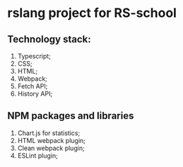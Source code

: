 # rslang project for RS-school

## Technology stack:

1. Typescript;
2. CSS;
3. HTML;
4. Webpack;
5. Fetch API;
6. History API;

## NPM packages and libraries

1. Chart.js for statistics;
2. HTML webpack plugin;
3. Clean webpack plugin;
4. ESLint plugin;